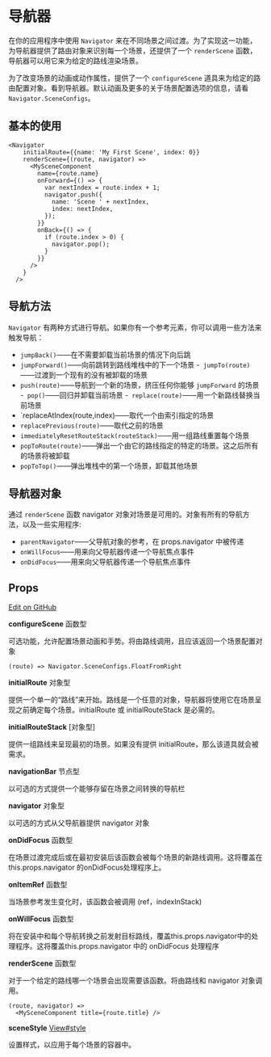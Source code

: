 # 导航器

在你的应用程序中使用 `Navigator` 来在不同场景之间过渡。为了实现这一功能，为导航器提供了路由对象来识别每一个场景，还提供了一个 `renderScene` 函数，导航器可以用它来为给定的路线渲染场景。

为了改变场景的动画或动作属性，提供了一个 `configureScene` 道具来为给定的路由配置对象。看到导航器。默认动画及更多的关于场景配置选项的信息，请看 `Navigator.SceneConfigs`。

## 基本的使用

``` 
<Navigator
    initialRoute={{name: 'My First Scene', index: 0}}
    renderScene={(route, navigator) =>
      <MySceneComponent
        name={route.name}
        onForward={() => {
          var nextIndex = route.index + 1;
          navigator.push({
            name: 'Scene ' + nextIndex,
            index: nextIndex,
          });
        }}
        onBack={() => {
          if (route.index > 0) {
            navigator.pop();
          }
        }}
      />
    }
  />
```

## 导航方法

`Navigator` 有两种方式进行导航。如果你有一个参考元素，你可以调用一些方法来触发导航：

- `jumpBack()`——在不需要卸载当前场景的情况下向后跳
- `jumpForward()`——向前跳转到路线堆栈中的下一个场景
-` jumpTo(route)`——过渡到一个现有的没有被卸载的场景
- `push(route)`——导航到一个新的场景，挤压任何你能够 `jumpForward` 的场景
-` pop()`——回归并卸载当前场景
-` replace(route)`——用一个新路线替换当前场景
- `replaceAtIndex(route,index)——取代一个由索引指定的场景
- `replacePrevious(route)`——取代之前的场景
- `immediatelyResetRouteStack(routeStack)`——用一组路线重置每个场景
- `popToRoute(route)`——弹出一个由它的路线指定的特定的场景。这之后所有的场景将被卸载
- `popToTop()`——弹出堆栈中的第一个场景，卸载其他场景

## 导航器对象

通过 `renderScene` 函数 navigator 对象对场景是可用的。对象有所有的导航方法，以及一些实用程序:

- `parentNavigator`——父导航对象的参考，在 props.navigator 中被传递
- `onWillFocus`——用来向父导航器传递一个导航焦点事件
- `onDidFocus`——用来向父导航器传递一个导航焦点事件

## Props 

[Edit on GitHub](https://github.com/facebook/react-native/blob/master/Libraries/CustomComponents/Navigator/Navigator.js)

**configureScene** 函数型

可选功能，允许配置场景动画和手势。将由路线调用，且应该返回一个场景配置对象

``` 
(route) => Navigator.SceneConfigs.FloatFromRight
```

**initialRoute** 对象型

提供一个单一的“路线”来开始。路线是一个任意的对象，导航器将使用它在场景呈现之前确定每个场景。initialRoute 或 initialRouteStack 是必需的。

**initialRouteStack** [对象型] 

提供一组路线来呈现最初的场景。如果没有提供 initialRoute，那么该道具就会被需求。

**navigationBar** 节点型 

以可选的方式提供一个能够存留在场景之间转换的导航栏

**navigator** 对象型 

以可选的方式从父导航器提供 navigator 对象

**onDidFocus** 函数型

在场景过渡完成后或在最初安装后该函数会被每个场景的新路线调用。这将覆盖在 this.props.navigator 的onDidFocus处理程序上。

**onItemRef** 函数型

当场景参考发生变化时，该函数会被调用 (ref，indexInStack)

**onWillFocus** 函数型

将在安装中和每个导航转换之前发射目标路线，覆盖this.props.navigator中的处理程序。这将覆盖this.props.navigator 中的 onDidFocus 处理程序

**renderScene** 函数型

对于一个给定的路线哪一个场景会出现需要该函数。将由路线和 navigator 对象调用。

``` 
(route, navigator) =>
  <MySceneComponent title={route.title} /> 
```

**sceneStyle** [View#style](view.md#style) 

设置样式，以应用于每个场景的容器中。
